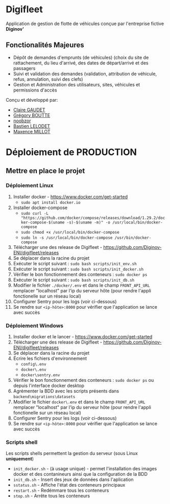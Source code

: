 # Digifleet
Application de gestion de flotte de véhicules conçue par l'entreprise fictive **Diginov'**

## Fonctionalités Majeures
* Dépôt de demandes d'emprunts (de véhicules) (choix du site de rattachement, du lieu d'arrivé, des dates de départ/arrivé et des passagers
* Suivi et validation des demandes (validation, attribution de véhicule, refus, annulation, suivi des clefs)
* Gestion et Administration des utilisateurs, sites, véhicules et permissions d'accès

Conçu et développé par:
* [Claire GAUDET](https://github.com/Floue)
* [Grégory BOUTTE](https://github.com/gboutte)
* [noobzor](https://github.com/noobzor)
* [Bastien LELODET](https://github.com/bastienLelodet)
* [Maxence MILLOT](https://github.com/MaxenceMillot)

# Déploiement de PRODUCTION
## Mettre en place le projet

### Déploiement Linux
1. Installer docker - https://www.docker.com/get-started
    - `sudo apt install docker.io`
2. Installer docker-compose
    - `sudo curl -L "https://github.com/docker/compose/releases/download/1.29.2/docker-compose-$(uname -s)-$(uname -m)" -o /usr/local/bin/docker-compose`
    - `sudo chmod +x /usr/local/bin/docker-compose`
    - `sudo ln -s /usr/local/bin/docker-compose /usr/bin/docker-compose`
3. Télécharger une des release de Digifleet - https://github.com/Diginov-ENI/digifleet/releases
4. Se déplacer dans la racine du projet
5. Exécuter le script suivant : `sudo bash scripts/init_env.sh`
6. Exécuter le script suivant : `sudo bash scripts/init_docker.sh`
7. Vérifier le bon fonctionnement des conteneurs : `sudo docker ps`
8. Exécuter le script suivant : `sudo bash scripts/init_db.sh`
9. Modifier le fichier `./docker/.env` et dans le champ `FRONT_API_URL` remplacer "localhost" par l'ip du serveur hôte (pour rendre l'appli fonctionelle sur un réseau local)
10. Configurer Sentry pour les logs (voir ci-dessous)
11. Se rendre sur `<ip-hôte>:8000` pour vérifier que l'application se lance avec succès


### Déploiement Windows
1. Installer docker et le lancer - https://www.docker.com/get-started
2. Télécharger une des release de Digifleet - https://github.com/Diginov-ENI/digifleet/releases
3. Se déplacer dans la racine du projet
4. Écrire les fichiers d'environnement
    - `config\.env`
    - `docker\.env`
    - `docker\sentry.env`
5. Vérifier le bon fonctionnement des conteneurs : `sudo docker ps` ou depuis l'interface docker desktop
6. Agrémenter la BDD avec les scripts présents dans `backend\migrations\datasets`
5. Modifier le fichier `docker\.env` et dans le champ `FRONT_API_URL` remplacer "localhost" par l'ip du serveur hôte (pour rendre l'appli fonctionelle sur un réseau local)
8. Configurer Sentry pour les logs (voir ci-dessous)
9. Se rendre sur `<ip-hôte>:8000` pour vérifier que l'application se lance avec succès

### Scripts shell
Les scripts shells permettent la gestion du serveur (sous Linux **uniquement**)
- `init_docker.sh` - (à usage unique) - permet l'installation des images docker et des contanineurs ainsi que la configuration de la BDD
- `init_db.sh` - Insert des jeux de données dans l'aplication
- `sstatus.sh` - Affiche l'état des conteneurs principaux
- `restart.sh` - Redémmare tous les conteneurs
- `stop.sh` - Arrête tous les conteneurs
